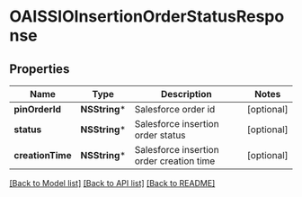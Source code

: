 # OAISSIOInsertionOrderStatusResponse

## Properties
Name | Type | Description | Notes
------------ | ------------- | ------------- | -------------
**pinOrderId** | **NSString*** | Salesforce order id | [optional] 
**status** | **NSString*** | Salesforce insertion order status | [optional] 
**creationTime** | **NSString*** | Salesforce insertion order creation time | [optional] 

[[Back to Model list]](../README.md#documentation-for-models) [[Back to API list]](../README.md#documentation-for-api-endpoints) [[Back to README]](../README.md)


